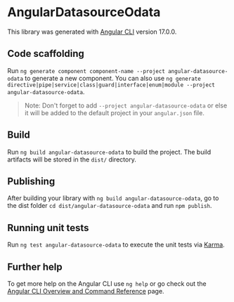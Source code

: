 # AngularDatasourceOdata

This library was generated with [Angular CLI](https://github.com/angular/angular-cli) version 17.0.0.

## Code scaffolding

Run `ng generate component component-name --project angular-datasource-odata` to generate a new component. You can also use `ng generate directive|pipe|service|class|guard|interface|enum|module --project angular-datasource-odata`.
> Note: Don't forget to add `--project angular-datasource-odata` or else it will be added to the default project in your `angular.json` file. 

## Build

Run `ng build angular-datasource-odata` to build the project. The build artifacts will be stored in the `dist/` directory.

## Publishing

After building your library with `ng build angular-datasource-odata`, go to the dist folder `cd dist/angular-datasource-odata` and run `npm publish`.

## Running unit tests

Run `ng test angular-datasource-odata` to execute the unit tests via [Karma](https://karma-runner.github.io).

## Further help

To get more help on the Angular CLI use `ng help` or go check out the [Angular CLI Overview and Command Reference](https://angular.io/cli) page.
